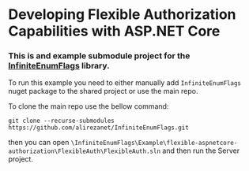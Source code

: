 # Developing Flexible Authorization Capabilities with ASP.NET Core

### This is and example submodule project for the [InfiniteEnumFlags](https://github.com/alirezanet/InfiniteEnumFlags) library. 

To run this example you need to either manually add `InfiniteEnumFlags` nuget package to the shared project or use the main repo. 

To clone the main repo use the bellow command:
```
git clone --recurse-submodules https://github.com/alirezanet/InfiniteEnumFlags.git
```
then you can open `\InfiniteEnumFlags\Example\flexible-aspnetcore-authorization\FlexibleAuth\FlexibleAuth.sln` and then run the Server project.
